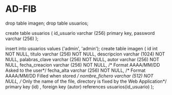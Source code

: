 # AD-FIB
drop table imagen;
drop table usuarios;

create table usuarios (
		id_usuario varchar (256) primary key, 
		password varchar (256)
);

insert into usuarios values ('admin', 'admin');
create table imagen (
        id              int NOT NULL,
        titulo           varchar (256) NOT NULL,
        descripcion     varchar (1024) NOT NULL,
        palabras_clave        varchar (256) NOT NULL,
        autor          varchar (256) NOT NULL,
        fecha_creacion   varchar (256) NOT NULL,  /* Format AAAA/MM/DD Asked to the user*/
        fecha_alta    varchar (256) NOT NULL,  /* Format AAAA/MM/DD Filled when stored */
        nombre_fichero        varchar (512) NOT NULL, /* Only the name of the file, directory is fixed by the Web Application*/
        primary key (id) , 
		foreign key (autor) references usuarios(id_usuario)
);
